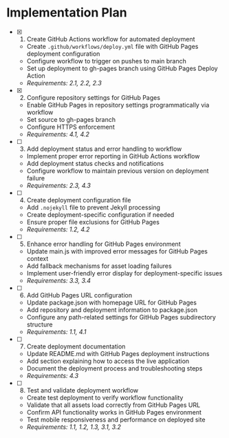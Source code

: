 # Implementation Plan

- [x] 1. Create GitHub Actions workflow for automated deployment
  - Create `.github/workflows/deploy.yml` file with GitHub Pages deployment configuration
  - Configure workflow to trigger on pushes to main branch
  - Set up deployment to gh-pages branch using GitHub Pages Deploy Action
  - _Requirements: 2.1, 2.2, 2.3_

- [x] 2. Configure repository settings for GitHub Pages
  - Enable GitHub Pages in repository settings programmatically via workflow
  - Set source to gh-pages branch
  - Configure HTTPS enforcement
  - _Requirements: 4.1, 4.2_

- [ ] 3. Add deployment status and error handling to workflow
  - Implement proper error reporting in GitHub Actions workflow
  - Add deployment status checks and notifications
  - Configure workflow to maintain previous version on deployment failure
  - _Requirements: 2.3, 4.3_

- [ ] 4. Create deployment configuration file
  - Add `.nojekyll` file to prevent Jekyll processing
  - Create deployment-specific configuration if needed
  - Ensure proper file exclusions for GitHub Pages
  - _Requirements: 1.2, 4.2_

- [ ] 5. Enhance error handling for GitHub Pages environment
  - Update main.js with improved error messages for GitHub Pages context
  - Add fallback mechanisms for asset loading failures
  - Implement user-friendly error display for deployment-specific issues
  - _Requirements: 3.3, 3.4_

- [ ] 6. Add GitHub Pages URL configuration
  - Update package.json with homepage URL for GitHub Pages
  - Add repository and deployment information to package.json
  - Configure any path-related settings for GitHub Pages subdirectory structure
  - _Requirements: 1.1, 4.1_

- [ ] 7. Create deployment documentation
  - Update README.md with GitHub Pages deployment instructions
  - Add section explaining how to access the live application
  - Document the deployment process and troubleshooting steps
  - _Requirements: 4.3_

- [ ] 8. Test and validate deployment workflow
  - Create test deployment to verify workflow functionality
  - Validate that all assets load correctly from GitHub Pages URL
  - Confirm API functionality works in GitHub Pages environment
  - Test mobile responsiveness and performance on deployed site
  - _Requirements: 1.1, 1.2, 1.3, 3.1, 3.2_